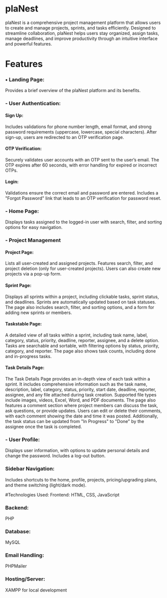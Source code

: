 # plaNest
plaNest is a comprehensive project management platform that allows users to create and manage projects, sprints, and tasks efficiently. Designed to streamline collaboration, plaNest helps users stay organized, assign tasks, manage deadlines, and improve productivity through an intuitive interface and powerful features.

<h1>Features</h1>

<h3>• Landing Page:</h3>
Provides a brief overview of the plaNest platform and its benefits.

<h3>- User Authentication:</h3>
<h4>Sign Up:</h4> Includes validations for phone number length, email format, and strong password requirements (uppercase, lowercase, special characters). After sign-up, users are redirected to an OTP verification page.
<h4>OTP Verification:</h4>Securely validates user accounts with an OTP sent to the user’s email. The OTP expires after 60 seconds, with error handling for expired or incorrect OTPs.
<h4>Login:</h4>Validations ensure the correct email and password are entered. Includes a "Forgot Password" link that leads to an OTP verification for password reset.

<h3>- Home Page: </h3>
Displays tasks assigned to the logged-in user with search, filter, and sorting options for easy navigation.

<h3>- Project Management</h3>
<h4>Project Page:</h4>Lists all user-created and assigned projects. Features search, filter, and project deletion (only for user-created projects). Users can also create new projects via a pop-up form.
<h4>Sprint Page:</h4>Displays all sprints within a project, including clickable tasks, sprint status, and deadlines. Sprints are automatically updated based on task statuses. The page also includes search, filter, and sorting options, and a form for adding new sprints or members.
<h4>Taskstable Page:</h4>A detailed view of all tasks within a sprint, including task name, label, category, status, priority, deadline, reporter, assignee, and a delete option. Tasks are searchable and sortable, with filtering options by status, priority, category, and reporter. The page also shows task counts, including done and in-progress tasks.
<h4>Task Details Page:</h4>The Task Details Page provides an in-depth view of each task within a sprint. It includes comprehensive information such as the task name, description, label, category, status, priority, start date, deadline, reporter, assignee, and any file attached during task creation. Supported file types include images, videos, Excel, Word, and PDF documents. The page also features a comment section where project members can discuss the task, ask questions, or provide updates. Users can edit or delete their comments, with each comment showing the date and time it was posted. Additionally, the task status can be updated from "In Progress" to "Done" by the assignee once the task is completed.

<h3>- User Profile:</h3>
Displays user information, with options to update personal details and change the password. Includes a log-out button.

<h3>Sidebar Navigation:</h3>
Includes shortcuts to the home, profile, projects, pricing/upgrading plans, and theme switching (light/dark mode).

#Technologies Used:
<hh3>Frontend:</h3> HTML, CSS, JavaScript
<h3>Backend:</h3> PHP
<h3>Database:</h3> MySQL
<h3>Email Handling:</h3> PHPMailer
<h3>Hosting/Server:</h3> XAMPP for local development
